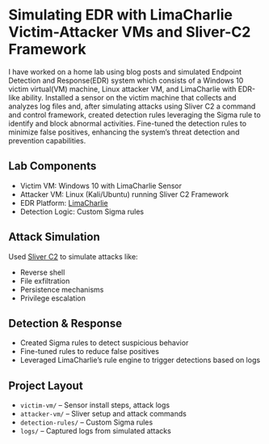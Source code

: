 # Simulating EDR with LimaCharlie Victim-Attacker VMs and Sliver-C2 Framework

I have worked on a home lab using blog posts and simulated Endpoint Detection and
Response(EDR) system which consists of a Windows 10 victim virtual(VM) machine,
Linux attacker VM, and LimaCharlie with EDR-like ability. Installed a sensor on the victim
machine that collects and analyzes log files and, after simulating attacks using Sliver C2 a
command and control framework, created detection rules leveraging the Sigma rule to
identify and block abnormal activities. Fine-tuned the detection rules to minimize false
positives, enhancing the system’s threat detection and prevention capabilities.


## Lab Components

- Victim VM: Windows 10 with LimaCharlie Sensor
- Attacker VM: Linux (Kali/Ubuntu) running Sliver C2 Framework
- EDR Platform: [LimaCharlie](https://limacharlie.io/)
- Detection Logic: Custom Sigma rules

## Attack Simulation

Used [Sliver C2](https://github.com/BishopFox/sliver) to simulate attacks like:
- Reverse shell
- File exfiltration
- Persistence mechanisms
- Privilege escalation

## Detection & Response

- Created Sigma rules to detect suspicious behavior
- Fine-tuned rules to reduce false positives
- Leveraged LimaCharlie’s rule engine to trigger detections based on logs

## Project Layout

- `victim-vm/` – Sensor install steps, attack logs
- `attacker-vm/` – Sliver setup and attack commands
- `detection-rules/` – Custom Sigma rules
- `logs/` – Captured logs from simulated attacks




